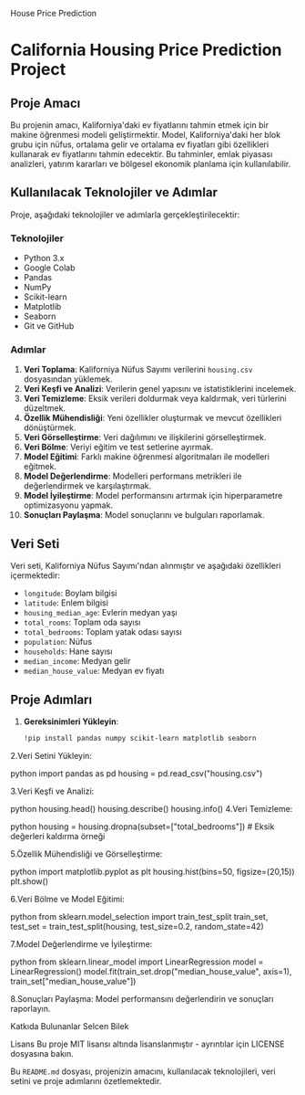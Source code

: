 
House Price Prediction
# California Housing Price Prediction Project

## Proje Amacı
Bu projenin amacı, Kaliforniya'daki ev fiyatlarını tahmin etmek için bir makine öğrenmesi modeli geliştirmektir. Model, Kaliforniya'daki her blok grubu için nüfus, ortalama gelir ve ortalama ev fiyatları gibi özellikleri kullanarak ev fiyatlarını tahmin edecektir. Bu tahminler, emlak piyasası analizleri, yatırım kararları ve bölgesel ekonomik planlama için kullanılabilir.

## Kullanılacak Teknolojiler ve Adımlar
Proje, aşağıdaki teknolojiler ve adımlarla gerçekleştirilecektir:

### Teknolojiler
- Python 3.x
- Google Colab
- Pandas
- NumPy
- Scikit-learn
- Matplotlib
- Seaborn
- Git ve GitHub

### Adımlar
1. **Veri Toplama**: Kaliforniya Nüfus Sayımı verilerini `housing.csv` dosyasından yüklemek.
2. **Veri Keşfi ve Analizi**: Verilerin genel yapısını ve istatistiklerini incelemek.
3. **Veri Temizleme**: Eksik verileri doldurmak veya kaldırmak, veri türlerini düzeltmek.
4. **Özellik Mühendisliği**: Yeni özellikler oluşturmak ve mevcut özellikleri dönüştürmek.
5. **Veri Görselleştirme**: Veri dağılımını ve ilişkilerini görselleştirmek.
6. **Veri Bölme**: Veriyi eğitim ve test setlerine ayırmak.
7. **Model Eğitimi**: Farklı makine öğrenmesi algoritmaları ile modelleri eğitmek.
8. **Model Değerlendirme**: Modelleri performans metrikleri ile değerlendirmek ve karşılaştırmak.
9. **Model İyileştirme**: Model performansını artırmak için hiperparametre optimizasyonu yapmak.
10. **Sonuçları Paylaşma**: Model sonuçlarını ve bulguları raporlamak.

## Veri Seti
Veri seti, Kaliforniya Nüfus Sayımı'ndan alınmıştır ve aşağıdaki özellikleri içermektedir:
- `longitude`: Boylam bilgisi
- `latitude`: Enlem bilgisi
- `housing_median_age`: Evlerin medyan yaşı
- `total_rooms`: Toplam oda sayısı
- `total_bedrooms`: Toplam yatak odası sayısı
- `population`: Nüfus
- `households`: Hane sayısı
- `median_income`: Medyan gelir
- `median_house_value`: Medyan ev fiyatı

## Proje Adımları
1. **Gereksinimleri Yükleyin**:
   ```bash
   !pip install pandas numpy scikit-learn matplotlib seaborn
   
2.Veri Setini Yükleyin:

python
import pandas as pd
housing = pd.read_csv("housing.csv")

3.Veri Keşfi ve Analizi:

python
housing.head()
housing.describe()
housing.info()
4.Veri Temizleme:

python
housing = housing.dropna(subset=["total_bedrooms"])  # Eksik değerleri kaldırma örneği

5.Özellik Mühendisliği ve Görselleştirme:

python
import matplotlib.pyplot as plt
housing.hist(bins=50, figsize=(20,15))
plt.show()

6.Veri Bölme ve Model Eğitimi:

python
from sklearn.model_selection import train_test_split
train_set, test_set = train_test_split(housing, test_size=0.2, random_state=42)

7.Model Değerlendirme ve İyileştirme:

python
from sklearn.linear_model import LinearRegression
model = LinearRegression()
model.fit(train_set.drop("median_house_value", axis=1), train_set["median_house_value"])

8.Sonuçları Paylaşma: Model performansını değerlendirin ve sonuçları raporlayın.

Katkıda Bulunanlar
Selcen Bilek

Lisans
Bu proje MIT lisansı altında lisanslanmıştır - ayrıntılar için LICENSE dosyasına bakın.


Bu `README.md` dosyası, projenizin amacını, kullanılacak teknolojileri, veri setini ve proje adımlarını özetlemektedir. 



